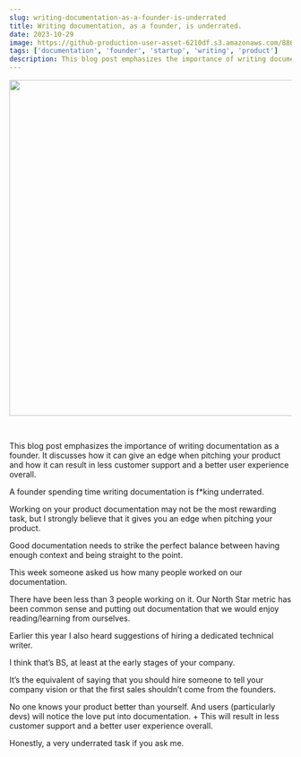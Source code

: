 ```yaml
---
slug: writing-documentation-as-a-founder-is-underrated
title: Writing documentation, as a founder, is underrated.
date: 2023-10-29
image: https://github-production-user-asset-6210df.s3.amazonaws.com/88618738/280558061-219994c7-2b9d-4aae-a661-7131583203e3.png
tags: ['documentation', 'founder', 'startup', 'writing', 'product']
description: This blog post emphasizes the importance of writing documentation as a founder. It discusses how it can give an edge when pitching your product and how it can result in less customer support and a better user experience overall.
---
```


<p align="center">
    <img width="600" src="https://github-production-user-asset-6210df.s3.amazonaws.com/88618738/280558061-219994c7-2b9d-4aae-a661-7131583203e3.png"/>
</p>

<br />

This blog post emphasizes the importance of writing documentation as a founder. It discusses how it can give an edge when pitching your product and how it can result in less customer support and a better user experience overall.

<!-- truncate -->

<div style={{borderTop: '1px solid #21af90', margin: '1.5em 0'}} />

A founder spending time writing documentation is f*king underrated.

Working on your product documentation may not be the most rewarding task, but I strongly believe that it gives you an edge when pitching your product.

Good documentation needs to strike the perfect balance between having enough context and being straight to the point.

This week someone asked us how many people worked on our documentation.

There have been less than 3 people working on it. Our North Star metric has been common sense and putting out documentation that we would enjoy reading/learning from ourselves.

Earlier this year I also heard suggestions of hiring a dedicated technical writer.

I think that’s BS, at least at the early stages of your company.

It’s the equivalent of saying that you should hire someone to tell your company vision or that the first sales shouldn’t come from the founders.

No one knows your product better than yourself. And users (particularly devs) will notice the love put into documentation. + This will result in less customer support and a better user experience overall.

Honestly, a very underrated task if you ask me.
